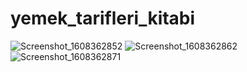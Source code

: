 # yemek_tarifleri_kitabi

![Screenshot_1608362852](https://user-images.githubusercontent.com/50890978/102683850-eed1ae00-41e4-11eb-8d8f-d45506ff1576.png)
![Screenshot_1608362862](https://user-images.githubusercontent.com/50890978/102683851-f002db00-41e4-11eb-93e2-f283089eed80.png)
![Screenshot_1608362871](https://user-images.githubusercontent.com/50890978/102683853-f09b7180-41e4-11eb-80db-c8613b0fa79f.png)
